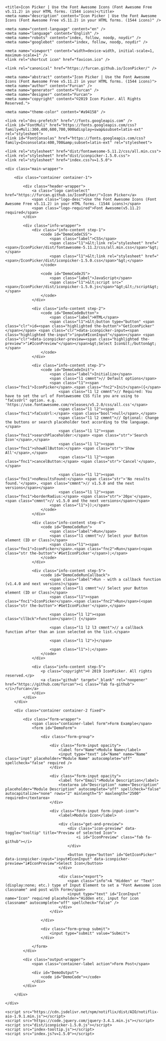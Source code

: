 <!DOCTYPE html>
<html lang="en">

<head>
    <meta charset="UTF-8">

    <title>Icon Picker | Use the Font Awesome Icons (Font Awesome Free v5.11.2) in your HTML forms. (1544 icons)</title>
    <meta name="description" content="Icon Picker | Use the Font Awesome Icons (Font Awesome Free v5.11.2) in your HTML forms. (1544 icons)" />

    <meta name="content-language" content="en" />
    <meta name="language" content="English" />
    <meta name="robots" content="index, follow, noodp, noydir" />
    <meta name="googlebot" content="index, follow, noodp, noydir" />

    <meta name="viewport" content="width=device-width, initial-scale=1, maximum-scale=1" />
    <link rel="shortcut icon" href="favicon.ico" />

    <link rel="canonical" href="https://furcan.github.io/IconPicker/" />

    <meta name="abstract" content="Icon Picker | Use the Font Awesome Icons (Font Awesome Free v5.11.2) in your HTML forms. (1544 icons)">
    <meta name="author" content="Furcan" />
    <meta name="generator" content="Furcan" />
    <meta name="designer" content="Furcan">
    <meta name="copyright" content="©2019 Icon Picker. All Rights Reserved.">

    <meta name="theme-color" content="#a94158" />

    <link rel="dns-prefetch" href="//fonts.googleapis.com" />
    <link id="FontMuli" href="https://fonts.googleapis.com/css?family=Muli:300,400,600,700,900&display=swap&subset=latin-ext" rel="stylesheet">
    <link id="FontConsolas" href="https://fonts.googleapis.com/css?family=Inconsolata:400,700&amp;subset=latin-ext" rel="stylesheet">

    <link rel="stylesheet" href="dist/fontawesome-5.11.2/css/all.min.css">
    <link rel="stylesheet" href="dist/iconpicker-1.5.0.css">
    <link rel="stylesheet" href="index.css?v=1.5.0">
</head>

<body>

    <div class="main-wrapper">

        <div class="container container-1">

            <div class="header-wrapper">
                <a class="logo cantselect" href="https://furcan.github.io/IconPicker/">Icon Picker</a>
                <span class="logo-desc">Use the Font Awesome Icons (Font Awesome Free v5.11.2) in your HTML forms. (1544 icons)</span>
                <span class="logo-required">Font Awesome(v5.11.2) required</span>
            </div>

            <div class="info-wrapper">
                <div class="info-content step-1">
                    <code id="DemoCodeCSS">
                        <span class="label">CSS</span>
                        <span class="l1">&lt;link rel="stylesheet" href="<span>/IconPicker/dist/fontawesome-5.11.2/css/all.min.css</span>"&gt;</span>
                        <span class="l1">&lt;link rel="stylesheet" href="<span>/IconPicker/dist/iconpicker-1.5.0.css</span>"&gt;</span>
                    </code>

                    <code id="DemoCodeJS">
                        <span class="label">JavaScript</span>
                        <span class="l1">&lt;script src="<span>/IconPicker/dist/iconpicker-1.5.0.js</span>"&gt;&lt;/script&gt;</span>
                    </code>
                </div>

                <div class="info-content step-2">
                    <code id="DemoCodeButton">
                        <span class="label">HTML</span>
                        <span class="l1">&lt;button type="button" <span class="clr">id=<span class="highlighted the-button">"GetIconPicker"</span></span> <span class="clr">data-iconpicker-input=<span class="highlighted the-input">"input#IconInput"</span></span> <span class="clr">data-iconpicker-preview=<span class="highlighted the-preview">"i#IconPreview"</span></span>&gt;Select Icon&lt;/button&gt;</span>                        
                    </code>
                </div>

                <div class="info-content step-3">
                    <code id="DemoCodeInit">
                        <span class="label">Initialize</span>
                        <span class="l1 cmmnt">// Default options</span>
                        <span class="l1"><span class="fnc1">IconPicker</span>.<span class="fnc2">Init</span>({</span>
                            <span class="l1 l2 cmmnt">// Required: You have to set the url of Fontawesome CSS file you are using to "faCssUrl" option. e.g. 'https://use.fontawesome.com/releases/v5.2.0/css/all.css'</span>
                            <span class="l1 l2"><span class="fnc1">faCssUrl:</span> <span class="bool">null</span>,</span>
                            <span class="l1 l2 cmmnt">// Optional: Change the buttons or search placeholder text according to the language.</span>
                            <span class="l1 l2"><span class="fnc1">searchPlaceholder:</span> <span class="str">'Search Icon'</span>,</span>
                            <span class="l1 l2"><span class="fnc1">showAllButton:</span> <span class="str">'Show All'</span>,</span>
                            <span class="l1 l2"><span class="fnc1">cancelButton:</span> <span class="str">'Cancel'</span>,</span>

                            <span class="l1 l2"><span class="fnc1">noResultsFound:</span> <span class="str">'No results found.'</span>, <span class="cmmnt">// v1.5.0 and the next versions</span></span>
                            <span class="l1 l2"><span class="fnc1">borderRadius:</span> <span class="str">'20px'</span>, <span class="cmmnt">// v1.5.0 and the next versions</span></span>
                        <span class="l1">});</span>                        
                    </code>
                </div>

                <div class="info-content step-4">
                    <code id="DemoCodeRun">
                        <span class="label">Run</span>
                        <span class="l1 cmmnt">// Select your Button element (ID or Class)</span>
                        <span class="l1"><span class="fnc1">IconPicker</span>.<span class="fnc2">Run</span>(<span class="str the-button">'#GetIconPicker'</span>);</span>                 
                    </code>
                </div>

                <div class="info-content step-5">
                    <code id="DemoCodeRunCallback">
                        <span class="label">Run - with a callback function (v1.4.0 and next versions)</span>
                        <span class="l1 cmmnt">// Select your Button element (ID or Class)</span>
                        <span class="l1"><span class="fnc1">IconPicker</span>.<span class="fnc2">Run</span>(<span class="str the-button">'#GetIconPicker'</span>,</span>          
                        
                        <span class="l1 l2"><span class="cllbck">function</span>() {</span>

                        <span class="l1 l2 l3 cmmnt">// a callback function after than an icon selected on the list.</span>

                        <span class="l1 l2">}</span>

                        <span class="l1">);</span>  
                    </code>
                </div>

                <div class="info-content step-5">
                    <p class="copyright">© 2019 IconPicker. All rights reserved.</p>
                    <a class="github" target="_blank" rel="noopener" href="https://github.com/furcan"><i class="fab fa-github"></i>/furcan</a>
                </div>
            </div>
        </div>

        <div class="container container-2 fixed">

            <div class="form-wrapper">
                <span class="container-label form">Form Example</span>
                <form id="DemoForm">

                    <div class="form-group">

                        <div class="form-input opacity">
                            <label for="Name">Module Name</label>
                            <input type="text" id="Name" name="Name" class="inpt" placeholder="Module Name" autocomplete="off" spellcheck="false" required />
                        </div>

                        <div class="form-input opacity">
                            <label for="Email">Module Description</label>
                            <textarea id="Description" name="Description" placeholder="Module Description" autocomplete="off" spellcheck="false" autocapitalize="none" rows="2" minlength="5" maxlength="2500" required></textarea>
                        </div>

                        <div class="form-input form-input-icon">
                            <label>Module Icon</label>

                            <div class="get-and-preview">
                                <div class="icon-preview" data-toggle="tooltip" title="Preview of selected Icon">
                                    <i id="IconPreview" class="fab fa-github"></i>
                                </div>

                                <button type="button" id="GetIconPicker" data-iconpicker-input="input#IconInput" data-iconpicker-preview="i#IconPreview">Select Icon</button>
                            </div>

                            <div class="export">
                                <span class="info">A "Hidden" or "Text"(display:none; etc.) type of Input Element to set a "Font Awesome icon classname" and post with Form</span>
                                <input type="text" id="IconInput" name="Icon" required placeholder="Hidden etc. input for icon classname" autocomplete="off" spellcheck="false" />
                            </div>
                        </div>

                    </div>

                    <div class="form-group submit">
                        <input type="submit" value="Submit">
                    </div>

                </form>
            </div>

            <div class="output-wrapper">
                <span class="container-label action">Form Post</span>

                <div id="DemoOutput">
                    <code id="DemoCode"></code>
                </div>
            </div>

        </div>

    </div>

    <script src="https://cdn.jsdelivr.net/npm/notiflix/dist/AIO/notiflix-aio-1.9.1.min.js"></script>
    <script src="https://code.jquery.com/jquery-3.4.1.min.js"></script>
    <script src="dist/iconpicker-1.5.0.js"></script>
    <script src="index-tooltip.js"></script>
    <script src="index.js?v=1.5.0"></script>

</body>

</html>
